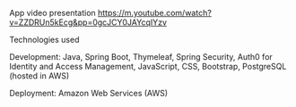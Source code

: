 App video presentation
https://m.youtube.com/watch?v=ZZDRUn5kEcg&pp=0gcJCY0JAYcqIYzv

Technologies used

Development: Java, Spring Boot, Thymeleaf, Spring Security, Auth0 for Identity and Access Management, JavaScript, CSS, Bootstrap, PostgreSQL (hosted in AWS)


Deployment: Amazon Web Services (AWS)
